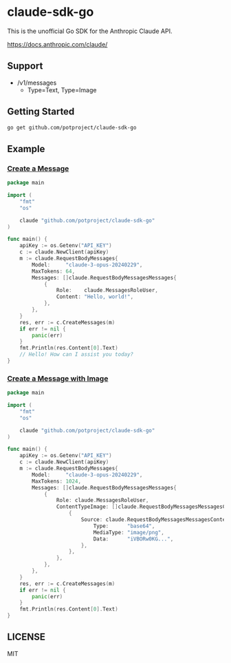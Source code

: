 # claude-sdk-go
This is the unofficial Go SDK for the Anthropic Claude API.

https://docs.anthropic.com/claude/

## Support
* /v1/messages
  * Type=Text, Type=Image

## Getting Started
```bash
go get github.com/potproject/claude-sdk-go
```

## Example
### [Create a Message](./example/message/main.go)
```go
package main

import (
	"fmt"
	"os"

	claude "github.com/potproject/claude-sdk-go"
)

func main() {
	apiKey := os.Getenv("API_KEY")
	c := claude.NewClient(apiKey)
	m := claude.RequestBodyMessages{
		Model:     "claude-3-opus-20240229",
		MaxTokens: 64,
		Messages: []claude.RequestBodyMessagesMessages{
			{
				Role:    claude.MessagesRoleUser,
				Content: "Hello, world!",
			},
		},
	}
	res, err := c.CreateMessages(m)
	if err != nil {
		panic(err)
	}
	fmt.Println(res.Content[0].Text)
	// Hello! How can I assist you today?
}

```

### [Create a Message with Image](./example/message_type_image/main.go)
```go
package main

import (
	"fmt"
	"os"

	claude "github.com/potproject/claude-sdk-go"
)

func main() {
	apiKey := os.Getenv("API_KEY")
	c := claude.NewClient(apiKey)
	m := claude.RequestBodyMessages{
		Model:     "claude-3-opus-20240229",
		MaxTokens: 1024,
		Messages: []claude.RequestBodyMessagesMessages{
			{
				Role: claude.MessagesRoleUser,
				ContentTypeImage: []claude.RequestBodyMessagesMessagesContentTypeImage{
					{
						Source: claude.RequestBodyMessagesMessagesContentTypeImageSource{
							Type:      "base64",
							MediaType: "image/png",
							Data:      "iVBORw0KG...",
						},
					},
				},
			},
		},
	}
	res, err := c.CreateMessages(m)
	if err != nil {
		panic(err)
	}
	fmt.Println(res.Content[0].Text)
}

```
## LICENSE
MIT